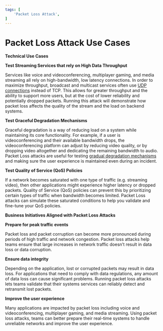 ```yaml
---
tags: [
    'Packet Loss Attack',
]
---
```

# Packet Loss Attack Use Cases



**Technical Use Cases**

**Test Streaming Services that rely on High Data Throughput**

Services like voice and videoconferencing, multiplayer gaming, and media streaming all rely on high-bandwidth, low latency connections. In order to maximize throughput, broadcast and multicast services often use [UDP connections](https://en.wikipedia.org/wiki/User\_Datagram\_Protocol) instead of TCP. This allows for greater throughput and the ability to support more users, but at the cost of lower reliability and potentially dropped packets. Running this attack will demonstrate how packet loss affects the quality of the stream and the load on backend systems.

**Test Graceful Degradation Mechanisms**

Graceful degradation is a way of reducing load on a system while maintaining its core functionality. For example, if a user is videoconferencing and their available bandwidth drops, the videoconferencing platform can adjust by reducing video quality, or by dropping video altogether and dedicating the remaining bandwidth to audio. Packet Loss attacks are useful for testing [gradual degradation mechanisms](https://www.infoq.com/presentations/graceful-degradation-chaos-engineering/) and making sure the user experience is maintained even during an incident.

**Test Quality of Service (QoS) Policies**

If a network becomes saturated with one type of traffic (e.g. streaming video), then other applications might experience higher latency or dropped packets. Quality of Service (QoS) policies can prevent this by prioritizing certain types of traffic when bandwidth becomes limited. Packet Loss attacks can simulate these saturated conditions to help you validate and fine-tune your QoS policies.

**Business Initiatives Aligned with Packet Loss Attacks**

**Prepare for peak traffic events**

Packet loss and packet corruption can become more pronounced during periods of high traffic and network congestion. Packet loss attacks help teams ensure that large increases in network traffic doesn’t result in data loss or data corruption.

**Ensure data integrity**

Depending on the application, lost or corrupted packets may result in data loss. For applications that need to comply with data regulations, any amount of data loss can cause significant problems. Running packet loss attacks lets teams validate that their systems services can reliably detect and retransmit lost packets.

**Improve the user experience**

Many applications are impacted by packet loss including voice and videoconferencing, multiplayer gaming, and media streaming. Using packet loss attacks, teams can better prepare their real-time systems to handle unreliable networks and improve the user experience.
